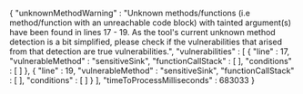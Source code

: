 {
  "unknownMethodWarning" : "Unknown methods/functions (i.e method/function with an unreachable code block) with tainted argument(s) have been found in lines 17 - 19. As the tool's current unknown method detection is a bit simplified, please check if the vulnerabilities that arised from that detection are true vulnerabilities.",
  "vulnerabilities" : [ {
    "line" : 17,
    "vulnerableMethod" : "sensitiveSink",
    "functionCallStack" : [ ],
    "conditions" : [ ]
  }, {
    "line" : 19,
    "vulnerableMethod" : "sensitiveSink",
    "functionCallStack" : [ ],
    "conditions" : [ ]
  } ],
  "timeToProcessMilliseconds" : 683033
}